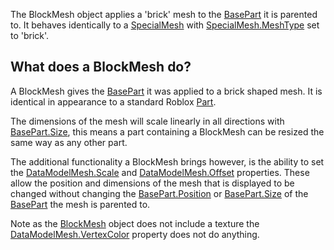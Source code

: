 The BlockMesh object applies a 'brick' mesh to the [BasePart](https://developer.roblox.com/en-us/api-reference/class/BasePart) it is parented to. It behaves identically to a [SpecialMesh](https://developer.roblox.com/en-us/api-reference/class/SpecialMesh) with [SpecialMesh.MeshType](https://developer.roblox.com/en-us/api-reference/property/SpecialMesh/MeshType) set to 'brick'.

What does a BlockMesh do?
-------------------------

A BlockMesh gives the [BasePart](https://developer.roblox.com/en-us/api-reference/class/BasePart) it was applied to a brick shaped mesh. It is identical in appearance to a standard Roblox [Part](https://developer.roblox.com/en-us/api-reference/class/Part).

The dimensions of the mesh will scale linearly in all directions with [BasePart.Size](https://developer.roblox.com/en-us/api-reference/property/BasePart/Size), this means a part containing a BlockMesh can be resized the same way as any other part.

The additional functionality a BlockMesh brings however, is the ability to set the [DataModelMesh.Scale](https://developer.roblox.com/en-us/api-reference/property/DataModelMesh/Scale) and [DataModelMesh.Offset](https://developer.roblox.com/en-us/api-reference/property/DataModelMesh/Offset) properties. These allow the position and dimensions of the mesh that is displayed to be changed without changing the [BasePart.Position](https://developer.roblox.com/en-us/api-reference/property/BasePart/Position) or [BasePart.Size](https://developer.roblox.com/en-us/api-reference/property/BasePart/Size) of the [BasePart](https://developer.roblox.com/en-us/api-reference/class/BasePart) the mesh is parented to.

Note as the [BlockMesh](https://developer.roblox.com/en-us/api-reference/class/BlockMesh) object does not include a texture the [DataModelMesh.VertexColor](https://developer.roblox.com/en-us/api-reference/property/DataModelMesh/VertexColor) property does not do anything.